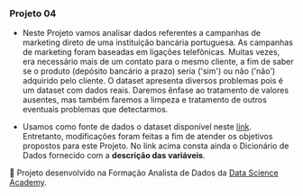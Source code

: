 ### Projeto 04
- Neste Projeto vamos analisar dados referentes a campanhas de marketing direto de uma instituição
bancária portuguesa. As campanhas de marketing foram baseadas em ligações telefônicas.
Muitas vezes, era necessário mais de um contato para o mesmo cliente, a fim de saber se o
produto (depósito bancário a prazo) seria ('sim') ou não ('não') adquirido pelo cliente.
O dataset apresenta diversos problemas pois é um dataset com dados reais. Daremos ênfase ao tratamento de valores ausentes, mas também faremos a limpeza e tratamento de
outros eventuais problemas que detectarmos.

- Usamos como fonte de dados o dataset disponível neste [link](https://archive.ics.uci.edu/ml/datasets/bank+marketing).
Entretanto, modificações foram feitas a fim de atender os objetivos propostos para este Projeto. No link acima consta ainda 
o Dicionário de Dados fornecido com a **descrição das variáveis**.

📌 Projeto desenvolvido na Formação Analista de Dados da [Data Science Academy](https://www.datascienceacademy.com.br/).